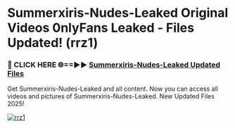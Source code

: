 # Summerxiris-Nudes-Leaked Original Videos 0nlyFans Leaked - Files Updated! (rrz1)

<h3>🔴 CLICK HERE 🌐==►► <a href="https://tinyurl.com/5h6xmrr3" rel="nofollow">Summerxiris-Nudes-Leaked Updated Files</a></h3>

Get Summerxiris-Nudes-Leaked and all content. Now you can access all videos and pictures of Summerxiris-Nudes-Leaked. New Updated Files 2025!

[![rrz1](https://i.imgur.com/KVD873Z.gif)](https://tinyurl.com/5h6xmrr3)
